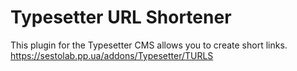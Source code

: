 # Typesetter URL Shortener
This plugin for the Typesetter CMS allows you to create short links. https://sestolab.pp.ua/addons/Typesetter/TURLS
